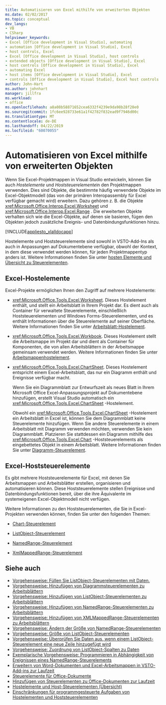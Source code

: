 ```yaml
---
title: Automatisieren von Excel mithilfe von erweiterten Objekten
ms.date: 02/02/2017
ms.topic: conceptual
dev_langs:
- VB
- CSharp
helpviewer_keywords:
- Excel [Office development in Visual Studio], automating
- automation [Office development in Visual Studio], Excel
- host controls, Excel
- Excel [Office development in Visual Studio], host controls
- extended objects [Office development in Visual Studio], Excel
- host controls [Office development in Visual Studio], Excel
- automating Excel
- host items [Office development in Visual Studio], Excel
- controls [Office development in Visual Studio], Excel host controls
author: John-Hart
ms.author: johnhart
manager: jillfra
ms.workload:
- office
ms.openlocfilehash: a8a08b58871652cea6332f4239e9da98b28f28e0
ms.sourcegitcommit: 1fc6ee928733e61a1f42782f832ead9f7946d00c
ms.translationtype: MT
ms.contentlocale: de-DE
ms.lasthandoff: 04/22/2019
ms.locfileid: "60070055"
---
```

# <a name="automate-excel-by-using-extended-objects"></a>Automatisieren von Excel mithilfe von erweiterten Objekten
  Wenn Sie Excel-Projektmappen in Visual Studio entwickeln, können Sie auch *Hostelemente* und *Hoststeuerelemente*in den Projektmappen verwenden. Dies sind Objekte, die bestimmte häufig verwendete Objekte im Excel-Objektmodell (das von der primären Interopassembly für Excel verfügbar gemacht wird) erweitern. Dazu gehören z. B. die Objekte <xref:Microsoft.Office.Interop.Excel.Worksheet> und <xref:Microsoft.Office.Interop.Excel.Range> . Die erweiterten Objekte verhalten sich wie die Excel-Objekte, auf denen sie basieren, fügen den Objekten jedoch zusätzliche Ereignis- und Datenbindungsfunktionen hinzu.

 [!INCLUDE[appliesto_xlalldocapp](../vsto/includes/appliesto-xlalldocapp-md.md)]

 Hostelemente und Hoststeuerelemente sind sowohl in VSTO-Add-Ins als auch in Anpassungen auf Dokumentebene verfügbar, obwohl der Kontext, in dem diese verwendet werden können, für jeden Projektmappentyp anders ist. Weitere Informationen finden Sie unter [hosten Elemente und Übersicht zu Steuerelementen](../vsto/host-items-and-host-controls-overview.md).

## <a name="excel-host-items"></a>Excel-Hostelemente
 Excel-Projekte ermöglichen Ihnen den Zugriff auf mehrere Hostelemente:

- <xref:Microsoft.Office.Tools.Excel.Worksheet>. Dieses Hostelement enthält, und stellt ein Arbeitsblatt in Ihrem Projekt dar. Es dient auch als Container für verwaltete Steuerelemente, einschließlich Hoststeuerelementen und Windows Forms-Steuerelementen, und es enthält Informationen über die Steuerelemente auf seiner Oberfläche. Weitere Informationen finden Sie unter [Arbeitsblatt-Hostelement](../vsto/worksheet-host-item.md).

- <xref:Microsoft.Office.Tools.Excel.Workbook>. Dieses Hostelement stellt die Arbeitsmappe im Projekt dar und dient als Container für Komponenten, die von allen Arbeitsblättern in der Arbeitsmappe gemeinsam verwendet werden. Weitere Informationen finden Sie unter [Arbeitsmappenhostelement](../vsto/workbook-host-item.md).

- <xref:Microsoft.Office.Tools.Excel.ChartSheet>. Dieses Hostelement entspricht einem Excel-Arbeitsblatt, das nur ein Diagramm enthält und Ereignisse verfügbar macht.

     Wenn Sie ein Diagrammblatt zur Entwurfszeit als neues Blatt in Ihrem Microsoft Office Excel-Anpassungsprojekt auf Dokumentebene hinzufügen, erstellt Visual Studio automatisch ein <xref:Microsoft.Office.Tools.Excel.ChartSheet> -Hostelement.

     Obwohl ein <xref:Microsoft.Office.Tools.Excel.ChartSheet> -Hostelement ein Arbeitsblatt in Excel ist, können Sie dem Diagrammblatt keine Steuerelemente hinzufügen. Wenn Sie andere Steuerelemente in einem Arbeitsblatt mit Diagramm verwenden möchten, verwenden Sie kein Diagrammblatt. Platzieren Sie stattdessen ein Diagramm mithilfe des <xref:Microsoft.Office.Tools.Excel.Chart> -Hoststeuerelements als eingebettetes Objekt in einem Arbeitsblatt. Weitere Informationen finden Sie unter [Diagramm-Steuerelement](../vsto/chart-control.md).

## <a name="excel-host-controls"></a>Excel-Hoststeuerelemente
 Es gibt mehrere Hoststeuerelemente für Excel, mit denen Sie Arbeitsmappen und Arbeitsblätter erstellen, organisieren und automatisieren können. Diese Hoststeuerelemente stellen Ereignisse und Datenbindungsfunktionen bereit, über die ihre Äquivalente im systemeigenen Excel-Objektmodell nicht verfügen.

 Weitere Informationen zu den Hoststeuerelementen, die Sie in Excel-Projekten verwenden können, finden Sie unter den folgenden Themen:

- [Chart-Steuerelement](../vsto/chart-control.md)

- [ListObject-Steuerelement](../vsto/listobject-control.md)

- [NamedRange-Steuerelement](../vsto/namedrange-control.md)

- [XmlMappedRange-Steuerelement](../vsto/xmlmappedrange-control.md)

## <a name="see-also"></a>Siehe auch
- [Vorgehensweise: Füllen Sie ListObject-Steuerelementen mit Daten.](../vsto/how-to-fill-listobject-controls-with-data.md)
- [Vorgehensweise: Hinzufügen von Diagrammsteuerelementen zu Arbeitsblättern](../vsto/how-to-add-chart-controls-to-worksheets.md)
- [Vorgehensweise: Hinzufügen von ListObject-Steuerelementen zu Arbeitsblättern](../vsto/how-to-add-listobject-controls-to-worksheets.md)
- [Vorgehensweise: Hinzufügen von NamedRange-Steuerelementen zu Arbeitsblättern](../vsto/how-to-add-namedrange-controls-to-worksheets.md)
- [Vorgehensweise: Hinzufügen von XMLMappedRange-Steuerelementen zu Arbeitsblättern](../vsto/how-to-add-xmlmappedrange-controls-to-worksheets.md)
- [Vorgehensweise: Ändern der Größe von NamedRange-Steuerelementen](../vsto/how-to-resize-namedrange-controls.md)
- [Vorgehensweise: Größe von ListObject-Steuerelementen](../vsto/how-to-resize-listobject-controls.md)
- [Vorgehensweise: Überprüfen Sie Daten aus, wenn einem ListObject-Steuerelement eine neue Zeile hinzugefügt wird](../vsto/how-to-validate-data-when-a-new-row-is-added-to-a-listobject-control.md)
- [Vorgehensweise: Zuordnung von ListObject-Spalten zu Daten](../vsto/how-to-map-listobject-columns-to-data.md)
- [Exemplarische Vorgehensweise: Programmieren in Abhängigkeit von Ereignissen eines NamedRange-Steuerelements](../vsto/walkthrough-programming-against-events-of-a-namedrange-control.md)
- [Erweitern von Word-Dokumenten und Excel-Arbeitsmappen in VSTO-Add-ins zur Laufzeit](../vsto/extending-word-documents-and-excel-workbooks-in-vsto-add-ins-at-run-time.md)
- [Steuerelemente für Office-Dokumente](../vsto/controls-on-office-documents.md)
- [Hinzufügen von Steuerelementen zu Office-Dokumenten zur Laufzeit](../vsto/adding-controls-to-office-documents-at-run-time.md)
- [Hostelemente und Host-Steuerelementen (Übersicht)](../vsto/host-items-and-host-controls-overview.md)
- [Einschränkungen für programmgesteuerte Aufgaben von Hostelementen und Hoststeuerelementen](../vsto/programmatic-limitations-of-host-items-and-host-controls.md)
